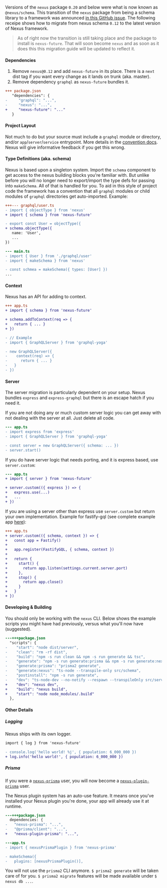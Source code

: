 Versions of the `nexus` package `0.20` and below were what is now known as `@nexus/schema`. This transition of the `nexus` package from being a schema library to a framework was announced [in this GitHub issue](https://github.com/prisma-labs/nexus/issues/373). The following receipe shows how to migrate from nexus schema `0.12` to the latest version of Nexus framework.

> As of right now the transition is still taking place and the package to install is `nexus-future`. That will soon become `nexus` and as soon as it does this this migration guide will be updated to reflect it.

#### Dependencies

1. Remove `nexus@0.12` and add `nexus-future` in its place. There is a `next` dist tag if you want every change as it lands on trunk (aka. master).
1. Remove dependency `graphql` as `nexus-future` bundles it.

```diff
+++ package.json
   "dependencies": {
-     "graphql": "...",
-     "nexus": "...",
+     "nexus-future": "..."
   }
```

#### Project Layout

Not much to do but your source must include a `graphql` module or directory, and/or `app`/`server`/`service` entrypoint. More details in the [convention docs](/references/conventions). Nexus will give informative feedback if you get this wrong.

#### Type Definitions (aka. schema)

Nexus is based upon a singleton system. Import the `schema` component to get access to the nexus building blocks you're familiar with. But unlike before you will no longer need to export/import the type defs for passing into `makeSchema`. All of that is handled for you. To aid in this style of project code the framework has a convention that all `graphql` modules or child modules of `graphql` directories get auto-imported. Example:

```diff
+++--- graphql/user.ts
- import { objectType } from 'nexus'
+ import { schema } from 'nexus-future'

- export const User = objectType({
+ schema.objectType({
   name: 'User',
   ...
})
```

```diff
--- main.ts
- import { User } from './graphql/user'
- import { makeSchema } from 'nexus'

- const schmea = makeSchema({ types: [User] })
...
```

#### Context

Nexus has an API for adding to context.

```diff
+++ app.ts
+ import { schema } from 'nexus-future'

+ schema.addToContext(req => {
+   return { ... }
+ })

- // Example
- import { GraphQLServer } from 'graphql-yoga'

- new GraphQLServer({
-    context(req) => {
-      return { ... }
-   }
- })
```

#### Server

The server migration is particularly dependent on your setup. Nexus bundles `express` and `express-graphql` but there is an escape hatch if you need it.

If you are not doing any or much custom server logic you can get away with not dealing with the server at all. Just delete all code.

```diff
--- app.ts
- import express from 'express'
- import { GraphQLServer } from 'graphql-yoga'

- const server = new GraphQLServer({ schema: ... })
- server.start()
```

If you do have server logic that needs porting, and it is express based, use `server.custom`:

```diff
--- app.ts
+ import { server } from 'nexus-future'

+ server.custom(({ express }) => {
+   express.use(...)
+   ...
+ })
```

If you are using a server other than express use `server.custom` but return your own implementation. Example for fastify-gql (see complete example app [here](https://github.com/prisma-labs/nexus-future-examples/tree/master/with-fastify-gql)):

```diff
+++ app.ts
+ server.custom(({ schema, context }) => {
+   const app = Fastify()
+
+   app.register(FastifyGQL, { schema, context })
+
+   return {
+     start() {
+       return app.listen(settings.current.server.port)
+     },
+     stop() {
+       return app.close()
+     }
+   }
+ })
```

#### Developing & Building

You should only be working with the `nexus` CLI. Below shows the example scripts you might have had previously, versus what you'll now have (suggested).

```diff
---+++package.json
  "scripts": {
-    "start": "node dist/server",
-    "clean": "rm -rf dist",
-    "build": "npm -s run clean && npm -s run generate && tsc",
-    "generate": "npm -s run generate:prisma && npm -s run generate:nexus",
-    "generate:prisma": "prisma2 generate",
-    "generate:nexus": "ts-node --transpile-only src/schema",
-    "postinstall": "npm -s run generate",
-    "dev": "ts-node-dev --no-notify --respawn --transpileOnly src/server",
+    "dev": "nexus dev",
+    "build": "nexus build",
+    "start": "node node_modules/.build"
  },
```

#### Other Details

##### Logging

Nexus ships with its own logger.

```diff
import { log } from 'nexus-future'

- console.log('hello world! %j', { population: 6_000_000 })
+ log.info('hello world!', { population: 6_000_000 })
```

##### Prisma

If you were a [`nexus-prisma`](https://github.com/prisma-labs/nexus-prisma) user, you will now become a [`nexus-plugin-prisma`](https://github.com/graphql-nexus/plugin-prisma) user.

The Nexus plugin system has an auto-use feature. It means once you've installed your Nexus plugin you're done, your app will already use it at runtime.

```diff
---+++package.json
  dependencies: {
-   "nexus-prisma": "...",
-   "@prisma/client": "...",
+   "nexus-plugin-prisma": "...",
```

```diff
---app.ts
- import { nexusPrismaPlugin } from 'nexus-prisma'

- makeSchema({
-   plugins: [nexusPrismaPlugin()],
```

You will not use the `prisma2` CLI anymore. `$ prisma2 generate` will be taken
care of for you. `$ prisma2 migrate` features will be made available under `$ nexus db ...`.
